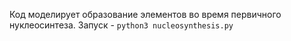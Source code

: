 Код моделирует образование элементов во время первичного нуклеосинтеза.
Запуск - `python3 nucleosynthesis.py`

